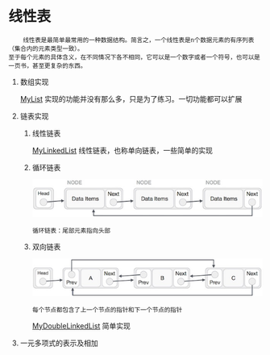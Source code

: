 # 线性表
        线性表是最简单最常用的一种数据结构。简言之，一个线性表是n个数据元素的有序列表（集合内的元素类型一致）。
    至于每个元素的具体含义，在不同情况下各不相同，它可以是一个数字或者一个符号，也可以是一页书，甚至更复杂的东西。
    
1. 数组实现

	[MyList](#MyList.java) 实现的功能并没有那么多，只是为了练习。一切功能都可以扩展
 
2. 链表实现

    1.  线性链表
    
        [MyLinkedList](#MyLinkedList.java) 线性链表，也称单向链表，一些简单的实现

    2.  循环链表
            
        ![循环链表](./img/循环链表.jpg)
            
            循环链表：尾部元素指向头部

    3.  双向链表
           
         ![双向链表](./img/双向链表.jpg)
            
            每个节点都包含了上一个节点的指针和下一个节点的指针
            
          [MyDoubleLinkedList](#MyDoubleLinkedList.java) 简单实现

3. 一元多项式的表示及相加    